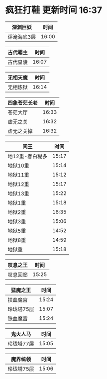 # 疯狂打鞋 更新时间 16:37

| 深渊巨妖   | 时间    |
|--------|-------|
| 评淹海底3层 | 16:00 |

| 古代霸主   | 时间    |
|--------|-------|
| 古代皇陵 | 16:07 |

| 无相天魔   | 时间    |
|--------|-------|
| 无相炼狱 | 16:14 |

| 四象苍茫长老   | 时间    |
|--------|-------|
| 苍茫大厅 | 16:33 |
| 虚无之关 | 16:32 |
| 虚无之关掉 | 16:32 |

| 间王   | 时间    |
|--------|-------|
| 地12重-春白糊多 | 15:17 |
| 地狱10重 | 15:14 |
| 地狱11重 | 15:12 |
| 地狱12重 | 15:17 |
| 地狱13重 | 15:22 |
| 地狱1重 | 15:18 |
| 地狱2重 | 16:35 |
| 地狱3重 | 15:06 |
| 地狱5重 | 14:52 |
| 地狱8重 | 14:59 |
| 地狱重 | 15:18 |

| 叹息之王   | 时间    |
|--------|-------|
| 叹息回廊 | 15:25 |

| 猛魔之王   | 时间    |
|--------|-------|
| 扶血魔宫 | 15:24 |
| 玲珑塔75层 | 15:07 |
| 铁血魔宫 | 15:24 |

| 鬼火人马   | 时间    |
|--------|-------|
| 玲珑塔77层 | 15:05 |

| 魔界统领   | 时间    |
|--------|-------|
| 玲珑塔75层 | 15:06 |